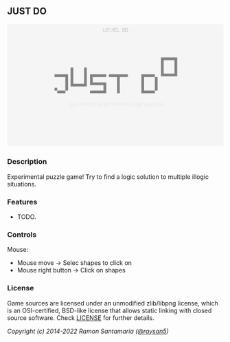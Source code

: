 ## JUST DO

![JUST DO](screenshots/screenshot000.png "JUST DO")

### Description

Experimental puzzle game! Try to find a logic solution to multiple illogic situations.

### Features

 - TODO.

### Controls

Mouse:
 - Mouse move -> Selec shapes to click on
 - Mouse right button -> Click on shapes


### License

Game sources are licensed under an unmodified zlib/libpng license, which is an OSI-certified, BSD-like license that allows static linking with closed source software. Check [LICENSE](LICENSE) for further details.

*Copyright (c) 2014-2022 Ramon Santamaria ([@raysan5](https://twitter.com/raysan5))*